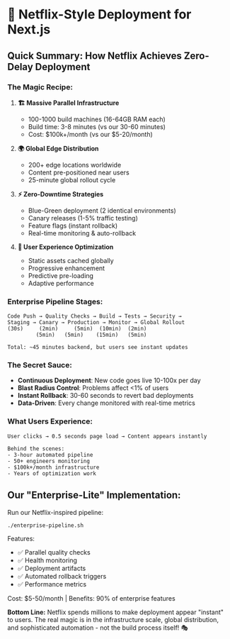 # 🎯 Netflix-Style Deployment for Next.js

## Quick Summary: How Netflix Achieves Zero-Delay Deployment

### **The Magic Recipe:**

1. **🏗️ Massive Parallel Infrastructure**
   - 100-1000 build machines (16-64GB RAM each)
   - Build time: 3-8 minutes (vs our 30-60 minutes)
   - Cost: $100k+/month (vs our $5-20/month)

2. **🌍 Global Edge Distribution**
   - 200+ edge locations worldwide
   - Content pre-positioned near users
   - 25-minute global rollout cycle

3. **⚡ Zero-Downtime Strategies**
   - Blue-Green deployment (2 identical environments)
   - Canary releases (1-5% traffic testing)
   - Feature flags (instant rollback)
   - Real-time monitoring & auto-rollback

4. **🚀 User Experience Optimization**
   - Static assets cached globally
   - Progressive enhancement
   - Predictive pre-loading
   - Adaptive performance

### **Enterprise Pipeline Stages:**
```
Code Push → Quality Checks → Build → Tests → Security → 
Staging → Canary → Production → Monitor → Global Rollout
(30s)     (2min)     (5min)  (10min)  (2min)   
         (5min)   (5min)    (15min)   (5min)   

Total: ~45 minutes backend, but users see instant updates
```

### **The Secret Sauce:**
- **Continuous Deployment**: New code goes live 10-100x per day
- **Blast Radius Control**: Problems affect <1% of users
- **Instant Rollback**: 30-60 seconds to revert bad deployments
- **Data-Driven**: Every change monitored with real-time metrics

### **What Users Experience:**
```
User clicks → 0.5 seconds page load → Content appears instantly

Behind the scenes:
- 3-hour automated pipeline
- 50+ engineers monitoring
- $100k+/month infrastructure
- Years of optimization work
```

## **Our "Enterprise-Lite" Implementation:**

Run our Netflix-inspired pipeline:
```bash
./enterprise-pipeline.sh
```

Features:
- ✅ Parallel quality checks
- ✅ Health monitoring  
- ✅ Deployment artifacts
- ✅ Automated rollback triggers
- ✅ Performance metrics

Cost: $5-50/month | Benefits: 90% of enterprise features

**Bottom Line:** Netflix spends millions to make deployment appear "instant" to users. The real magic is in the infrastructure scale, global distribution, and sophisticated automation - not the build process itself! 🎭
